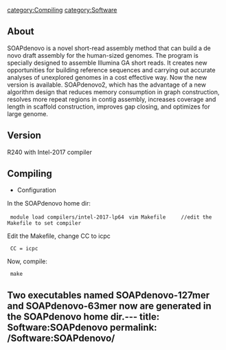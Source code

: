 [category:Compiling](category:Compiling "wikilink")
[category:Software](category:Software "wikilink")

## About

SOAPdenovo is a novel short-read assembly method that can build a de
novo draft assembly for the human-sized genomes. The program is
specially designed to assemble Illumina GA short reads. It creates new
opportunities for building reference sequences and carrying out accurate
analyses of unexplored genomes in a cost effective way. Now the new
version is available. SOAPdenovo2, which has the advantage of a new
algorithm design that reduces memory consumption in graph construction,
resolves more repeat regions in contig assembly, increases coverage and
length in scaffold construction, improves gap closing, and optimizes for
large genome.

## Version

R240 with Intel-2017 compiler

## Compiling

  - Configuration

In the SOAPdenovo home dir:

` module load compilers/intel-2017-lp64`
` vim Makefile     //edit the Makefile to set compiler`

Edit the Makefile, change CC to icpc

` CC = icpc`

Now, compile:

` make`

Two executables named SOAPdenovo-127mer and SOAPdenovo-63mer now are
generated in the SOAPdenovo home dir.---
title: Software:SOAPdenovo
permalink: /Software:SOAPdenovo/
---

